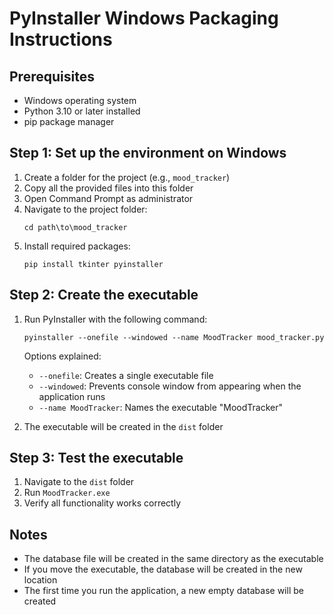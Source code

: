 # PyInstaller Windows Packaging Instructions

## Prerequisites
- Windows operating system
- Python 3.10 or later installed
- pip package manager

## Step 1: Set up the environment on Windows
1. Create a folder for the project (e.g., `mood_tracker`)
2. Copy all the provided files into this folder
3. Open Command Prompt as administrator
4. Navigate to the project folder:
   ```
   cd path\to\mood_tracker
   ```
5. Install required packages:
   ```
   pip install tkinter pyinstaller
   ```

## Step 2: Create the executable
1. Run PyInstaller with the following command:
   ```
   pyinstaller --onefile --windowed --name MoodTracker mood_tracker.py
   ```
   
   Options explained:
   - `--onefile`: Creates a single executable file
   - `--windowed`: Prevents console window from appearing when the application runs
   - `--name MoodTracker`: Names the executable "MoodTracker"

2. The executable will be created in the `dist` folder

## Step 3: Test the executable
1. Navigate to the `dist` folder
2. Run `MoodTracker.exe`
3. Verify all functionality works correctly

## Notes
- The database file will be created in the same directory as the executable
- If you move the executable, the database will be created in the new location
- The first time you run the application, a new empty database will be created

